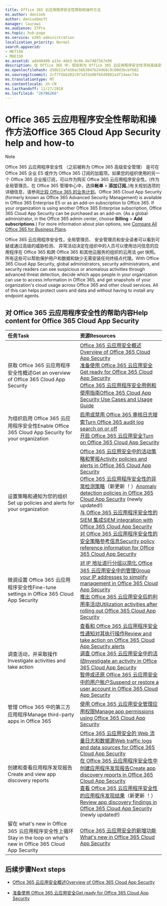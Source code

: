 ```yaml
---
title: Office 365 云应用程序安全性帮助和操作方法
ms.author: deniseb
author: denisebmsft
manager: laurawi
ms.audience: ITPro
ms.topic: hub-page
ms.service: o365-administration
localization_priority: Normal
search.appverid:
- MET150
- MOE150
ms.assetid: ade98409-a15e-4de3-8c06-8e748f5b7e96
description: 在 Office 365 中，现在称为 Office 365 云应用程序安全性寻找高级安全管理帮助内容。
ms.openlocfilehash: d38b12afe50ac56b3047b24d68c9c00d3bcbf602
ms.sourcegitcommit: 2cf7f5bb282c971d33e00f65d9982a3f14aec74e
ms.translationtype: MT
ms.contentlocale: zh-CN
ms.lasthandoff: 11/27/2018
ms.locfileid: "26706266"
---
```

# <a name="office-365-cloud-app-security-help-and-how-to"></a><span data-ttu-id="3c03f-103">Office 365 云应用程序安全性帮助和操作方法</span><span class="sxs-lookup"><span data-stu-id="3c03f-103">Office 365 Cloud App Security help and how-to</span></span>
  
> [!NOTE]
> <span data-ttu-id="3c03f-p101">Office 365 云应用程序安全性 （之前被称为 Office 365 高级安全管理） 是可在 Office 365 企业 E5 或作为 Office 365 订阅的加载项。如果您的组织使用的另一个 Office 365 企业版订阅，可以作为购买 Office 365 云应用程序安全性。(作为全局管理员，在 Office 365 管理中心中，选择**帐单** \> **添加订阅**。)有关规划选项的详细信息，请参阅[比较 Office 365 的业务计划](https://go.microsoft.com/fwlink/?linkid=844053)。</span><span class="sxs-lookup"><span data-stu-id="3c03f-p101">Office 365 Cloud App Security (formerly known as Office 365 Advanced Security Management) is available in Office 365 Enterprise E5 or as an add-on subscription to Office 365. If your organization is using another Office 365 Enterprise subscription, Office 365 Cloud App Security can be purchased as an add-on. (As a global administrator, in the Office 365 admin center, choose **Billing** \> **Add subscriptions**.) For more information about plan options, see [Compare All Office 365 for Business Plans](https://go.microsoft.com/fwlink/?linkid=844053).</span></span> 
  
<span data-ttu-id="3c03f-p102">Office 365 云应用程序安全性，全局管理员、 安全管理员和安全读者可以看到可疑或通过高级的威胁检测、 异常活动决定在组织中的人员可以使用访问信息的应用程序在 Office 365 和跨 Office 365 和其他云服务的组织的云用法 get 快照。所有这些可以帮助保护用户和数据和缺少无需安装任何终结点代理。</span><span class="sxs-lookup"><span data-stu-id="3c03f-p102">With Office 365 Cloud App Security, global administrators, security administrators, and security readers can see suspicious or anomalous activities through advanced threat detection, decide which apps people in your organization can use to access information in Office 365, and get snapshots of your organization's cloud usage across Office 365 and other cloud services. All of this can helps protect users and data and without having to install any endpoint agents.</span></span>
  
## <a name="help-content-for-office-365-cloud-app-security"></a><span data-ttu-id="3c03f-109">对 Office 365 云应用程序安全性的帮助内容</span><span class="sxs-lookup"><span data-stu-id="3c03f-109">Help content for Office 365 Cloud App Security</span></span>

|<span data-ttu-id="3c03f-110">**任务**</span><span class="sxs-lookup"><span data-stu-id="3c03f-110">**Task**</span></span>|<span data-ttu-id="3c03f-111">**资源**</span><span class="sxs-lookup"><span data-stu-id="3c03f-111">**Resources**</span></span>|
|:-----|:-----|
|<span data-ttu-id="3c03f-112">获取 Office 365 云应用程序安全性概述</span><span class="sxs-lookup"><span data-stu-id="3c03f-112">Get an overview of Office 365 Cloud App Security</span></span>  <br/> |[<span data-ttu-id="3c03f-113">Office 365 云应用安全概述</span><span class="sxs-lookup"><span data-stu-id="3c03f-113">Overview of Office 365 Cloud App Security</span></span>](office-365-cas-overview.md) <br/> [<span data-ttu-id="3c03f-114">准备使用 Office 365 云应用安全</span><span class="sxs-lookup"><span data-stu-id="3c03f-114">Get ready for Office 365 Cloud App Security</span></span>](get-ready-for-office-365-cas.md) <br/> [<span data-ttu-id="3c03f-115">Office 365 云应用程序安全用例和使用指南</span><span class="sxs-lookup"><span data-stu-id="3c03f-115">Office 365 Cloud App Security Use Cases and Usage Guide</span></span>](https://aka.ms/O365CASGuide) <br/> |
|<span data-ttu-id="3c03f-116">为组织启用 Office 365 云应用程序安全性</span><span class="sxs-lookup"><span data-stu-id="3c03f-116">Enable Office 365 Cloud App Security for your organization</span></span>  <br/> |[<span data-ttu-id="3c03f-117">启用或禁用 Office 365 审核日志搜索</span><span class="sxs-lookup"><span data-stu-id="3c03f-117">Turn Office 365 audit log search on or off</span></span>](turn-audit-log-search-on-or-off.md) <br/> [<span data-ttu-id="3c03f-118">开启 Office 365 云应用安全</span><span class="sxs-lookup"><span data-stu-id="3c03f-118">Turn on Office 365 Cloud App Security</span></span>](turn-on-office-365-cas.md) <br/> |
|<span data-ttu-id="3c03f-119">设置策略和通知为您的组织</span><span class="sxs-lookup"><span data-stu-id="3c03f-119">Set up policies and alerts for your organization</span></span>  <br/> |[<span data-ttu-id="3c03f-120">Office 365 云应用安全中的活动策略和警报</span><span class="sxs-lookup"><span data-stu-id="3c03f-120">Activity policies and alerts in Office 365 Cloud App Security</span></span>](activity-policies-and-alerts.md) <br/> <span data-ttu-id="3c03f-121">[Office 365 云应用程序安全性的异常检测策略](anomaly-detection-policies-in-ocas.md)（新更新 ！）</span><span class="sxs-lookup"><span data-stu-id="3c03f-121">[Anomaly detection policies in Office 365 Cloud App Security](anomaly-detection-policies-in-ocas.md) (newly updated!)</span></span>  <br/> [<span data-ttu-id="3c03f-122">与 Office 365 云应用程序安全性的 SIEM 集成</span><span class="sxs-lookup"><span data-stu-id="3c03f-122">SIEM integration with Office 365 Cloud App Security</span></span>](integrate-your-siem-server-with-office-365-cas.md) <br/> [<span data-ttu-id="3c03f-123">对 Office 365 云应用程序安全性的安全策略参考信息</span><span class="sxs-lookup"><span data-stu-id="3c03f-123">Security policy reference information for Office 365 Cloud App Security</span></span>](security-policy-reference-information-for-ocas.md) <br/> |
|<span data-ttu-id="3c03f-124">微调设置 Office 365 云应用程序安全性</span><span class="sxs-lookup"><span data-stu-id="3c03f-124">Fine-tune settings in Office 365 Cloud App Security</span></span>  <br/> |[<span data-ttu-id="3c03f-125">对 IP 地址进行分组以简化 Office 365 云应用安全中的管理</span><span class="sxs-lookup"><span data-stu-id="3c03f-125">Group your IP addresses to simplify management in Office 365 Cloud App Security</span></span>](group-your-ip-addresses-in-ocas.md) <br/> [<span data-ttu-id="3c03f-126">推出 Office 365 云应用安全后的利用率活动</span><span class="sxs-lookup"><span data-stu-id="3c03f-126">Utilization activities after rolling out Office 365 Cloud App Security</span></span>](utilization-activities-for-ocas.md) <br/> |
|<span data-ttu-id="3c03f-127">调查活动，并采取操作</span><span class="sxs-lookup"><span data-stu-id="3c03f-127">Investigate activities and take action</span></span>  <br/> |[<span data-ttu-id="3c03f-128">查看和 Office 365 云应用程序安全性通知对其执行操作</span><span class="sxs-lookup"><span data-stu-id="3c03f-128">Review and take action on Office 365 Cloud App Security alerts</span></span>](review-office-365-cas-alerts.md) <br/> [<span data-ttu-id="3c03f-129">调查 Office 365 云应用安全中的活动</span><span class="sxs-lookup"><span data-stu-id="3c03f-129">Investigate an activity in Office 365 Cloud App Security</span></span>](investigate-an-activity-in-office-365-cas.md) <br/> [<span data-ttu-id="3c03f-130">暂停或还原 Office 365 云应用安全中的用户帐户</span><span class="sxs-lookup"><span data-stu-id="3c03f-130">Suspend or restore a user account in Office 365 Cloud App Security</span></span>](suspend-or-restore-an-account-in-ocas.md) <br/> |
|<span data-ttu-id="3c03f-131">管理 Office 365 中的第三方应用程序</span><span class="sxs-lookup"><span data-stu-id="3c03f-131">Manage third-party apps in Office 365</span></span>  <br/> |[<span data-ttu-id="3c03f-132">使用 Office 365 云应用安全管理应用权限</span><span class="sxs-lookup"><span data-stu-id="3c03f-132">Manage app permissions using Office 365 Cloud App Security</span></span>](manage-app-permissions-in-ocas.md) <br/> |
|<span data-ttu-id="3c03f-133">创建和查看应用程序发现报告</span><span class="sxs-lookup"><span data-stu-id="3c03f-133">Create and view app discovery reports</span></span>  <br/> |[<span data-ttu-id="3c03f-134">Office 365 云应用安全的 Web 流量日志和数据源</span><span class="sxs-lookup"><span data-stu-id="3c03f-134">Web traffic logs and data sources for Office 365 Cloud App Security</span></span>](web-traffic-logs-and-data-sources-for-ocas.md) <br/> [<span data-ttu-id="3c03f-135">在 Office 365 云应用程序安全性中创建应用程序发现报告</span><span class="sxs-lookup"><span data-stu-id="3c03f-135">Create app discovery reports in Office 365 Cloud App Security</span></span>](create-app-discovery-reports-in-ocas.md) <br/> <span data-ttu-id="3c03f-136">[查看 Office 365 云应用程序安全性的应用程序发现结果](review-app-discovery-findings-in-ocas.md)（新更新 ！）</span><span class="sxs-lookup"><span data-stu-id="3c03f-136">[Review app discovery findings in Office 365 Cloud App Security](review-app-discovery-findings-in-ocas.md) (newly updated!)</span></span>  <br/> |
|<span data-ttu-id="3c03f-137">留在 what's new in Office 365 云应用程序安全性上循环</span><span class="sxs-lookup"><span data-stu-id="3c03f-137">Stay in the loop on what's new in Office 365 Cloud App Security</span></span>  <br/> |[<span data-ttu-id="3c03f-138">Office 365 云应用安全的新增功能</span><span class="sxs-lookup"><span data-stu-id="3c03f-138">What's new in Office 365 Cloud App Security</span></span>](new-in-office-365-cas.md) <br/> |
   
## <a name="next-steps"></a><span data-ttu-id="3c03f-139">后续步骤</span><span class="sxs-lookup"><span data-stu-id="3c03f-139">Next steps</span></span>

- [<span data-ttu-id="3c03f-140">Office 365 云应用安全概述</span><span class="sxs-lookup"><span data-stu-id="3c03f-140">Overview of Office 365 Cloud App Security</span></span>](office-365-cas-overview.md)
    
- [<span data-ttu-id="3c03f-141">准备使用 Office 365 云应用安全</span><span class="sxs-lookup"><span data-stu-id="3c03f-141">Get ready for Office 365 Cloud App Security</span></span>](get-ready-for-office-365-cas.md)
    

